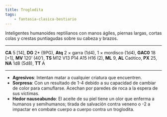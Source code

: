 ```yaml
---
title: Troglodita
tags:
    - fantasia-clasica-bestiario
---
```

Inteligentes humanoides reptilianos con manos ágiles, piernas largas, cortas colas y crestas puntiagudas sobre su cabeza y brazos.
___
**CA** 5 [14], **DG** 2\* (9PG), **Atq** 2 × garra (1d4), 1 × mordisco (1d4), **GAC0** 18 [+1], **MV** 120’ (40’), **TS** M12 V13 P14 A15 H16 (2), **ML** 9, **AL** Caótico, **PX** 25, **NA** 1d8 (5d8), **TT** A
___
- **Agresivos**: Intentan matar a cualquier criatura que encuentren.
- **Sorpresa**: Con un resultado de 1-4 debido a su capacidad de cambiar de color para camuflarse. Acechan por paredes de roca a la espera de sus víctimas.
- **Hedor nauseabundo**: El aceite de su piel tiene un olor que enferma a humanos y semihumanos; tirada de salvación contra veneno o -2 a impactar en combate cuerpo a cuerpo
contra un troglodita.
